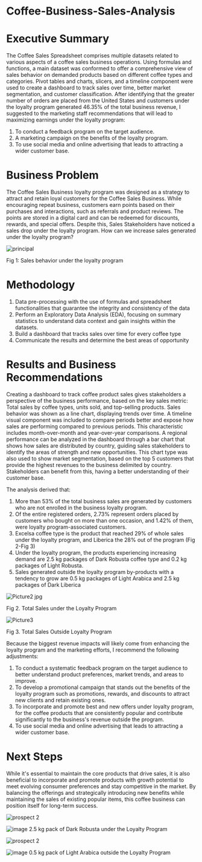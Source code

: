 # Coffee-Business-Sales-Analysis
# Executive Summary
The Coffee Sales Spreadsheet comprises multiple datasets related to various aspects of a coffee sales business operations. Using formulas and functions, a main dataset was conformed to offer a comprehensive view of sales behavior on demanded products based on different coffee types and categories. Pivot tables and charts, slicers, and a timeline component were used to create a dashboard to track sales over time, better market segmentation, and customer classification. 
After identifying that the greater number of orders are placed from the United States and customers under the loyalty program generated  46.35% of the total business revenue, I suggested to the marketing staff recommendations that will lead to maximizing earnings under the loyalty program:
1.	To conduct a feedback program on the target audience. 
2.	A marketing campaign on the benefits of the loyalty program. 
3.	To use social media and online advertising that leads to attracting a wider customer base.

# Business Problem
The Coffee Sales Business loyalty program was designed as a strategy to attract and retain loyal customers for the Coffee Sales Business. While encouraging repeat business, customers earn points based on their purchases and interactions, such as referrals and product reviews. The points are stored in a digital card and can be redeemed for discounts, rewards, and special offers. Despite this, Sales Stakeholders have noticed a sales drop under the loyalty program. How can we increase sales generated under the loyalty program?

![principal](https://github.com/tyoalex91/Coffee-Business-Sales-Analysis/assets/172059229/9d19ab13-b36c-4140-be97-dea2215adfb1)

Fig 1: Sales behavior under the loyalty program

# Methodology
1.	Data pre-processing with the use of formulas and spreadsheet functionalities that guarantee the integrity and consistency of the data
2.	Perform an Exploratory Data Analysis (EDA), focusing on summary statistics to understand data context and gain insights within the datasets. 
3.	Build a dashboard that tracks sales over time for every coffee type
4.	Communicate the results and determine the best areas of opportunity 

# Results and Business Recommendations
Creating a dashboard to track coffee product sales gives stakeholders a perspective of the business performance, based on the key sales metric: Total sales by coffee types, units sold, and top-selling products. Sales behavior was shown as a line chart, displaying trends over time. A timeline visual component was included to compare periods better and expose how sales are performing compared to previous periods. This characteristic includes month-over-month and year-over-year comparisons.
A regional performance can be analyzed in the dashboard through a bar chart that shows how sales are distributed by country, guiding sales stakeholders to identify the areas of strength and new opportunities. This chart type was also used to show market segmentation, based on the top 5 customers that provide the highest revenues to the business delimited by country. Stakeholders can benefit from this, having a better understanding of their customer base.

The analysis derived that:
1.	More than 53% of the total business sales are generated by customers who are not enrolled in the business loyalty program. 
2.	Of the entire registered orders, 2.73% represent orders placed by customers who bought on more than one occasion, and 1.42% of them, were loyalty program-associated customers.
3.	Excelsa coffee type is the product that reached 29% of whole sales under the loyalty program, and Liberica the 28% out of the program (Fig 2-Fig 3)
4.	Under the loyalty program, the products experiencing increasing demand are 2.5 kg packages of Dark Robusta coffee type and 0.2 kg packages of Light Robusta.
5.	Sales generated outside the loyalty program by-products with a tendency to grow are 0.5 kg packages of Light Arabica and 2.5 kg packages of Dark Liberica

![Picture2 jpg](https://github.com/tyoalex91/Coffee-Business-Sales-Analysis/assets/172059229/808b790e-5902-4bd6-a12a-404fa0996147)


Fig 2. Total Sales under the Loyalty Program

![Picture3](https://github.com/tyoalex91/Coffee-Business-Sales-Analysis/assets/172059229/e745c7d4-de0f-4f4d-ae9b-413b8455c936)



Fig 3. Total Sales Outside Loyalty Program

Because the biggest revenue impacts will likely come from enhancing the loyalty program and the marketing efforts, I recommend the following adjustments:
1.	To conduct a systematic feedback program on the target audience to better understand product preferences, market trends, and areas to improve.
2.	To develop a promotional campaign that stands out the benefits of the loyalty program such as promotions, rewards, and discounts to attract new clients and retain existing ones.
3.	To incorporate and promote best and new offers under loyalty program, for the coffee products that are consistently popular and contribute significantly to the business's revenue outside the program.
4.	To use social media and online advertising that leads to attracting a wider customer base.

# Next Steps
While it's essential to maintain the core products that drive sales, it is also beneficial to incorporate and promote products with growth potential to meet evolving consumer preferences and stay competitive in the market. By balancing the offerings and strategically introducing new benefits while maintaining the sales of existing popular items, this coffee business can position itself for long-term success.

![prospect 2](https://github.com/tyoalex91/Coffee-Business-Sales-Analysis/assets/172059229/fa7a0941-b4d8-472d-9f43-8cfbf6085898)


![image](https://github.com/tyoalex91/Coffee-Business-Sales-Analysis/assets/172059229/ca980127-969e-47f3-9ced-1fb4fadab221)
2.5 kg pack of Dark Robusta under the Loyalty Program

![prospect 2](https://github.com/tyoalex91/Coffee-Business-Sales-Analysis/assets/172059229/fa25092c-169c-4281-b835-dda9354134a7)


![image](https://github.com/tyoalex91/Coffee-Business-Sales-Analysis/assets/172059229/89ae4d95-0ce6-4038-b58f-aca33f975266)
0.5 kg pack of Light Arabica outside the Loyalty Program








